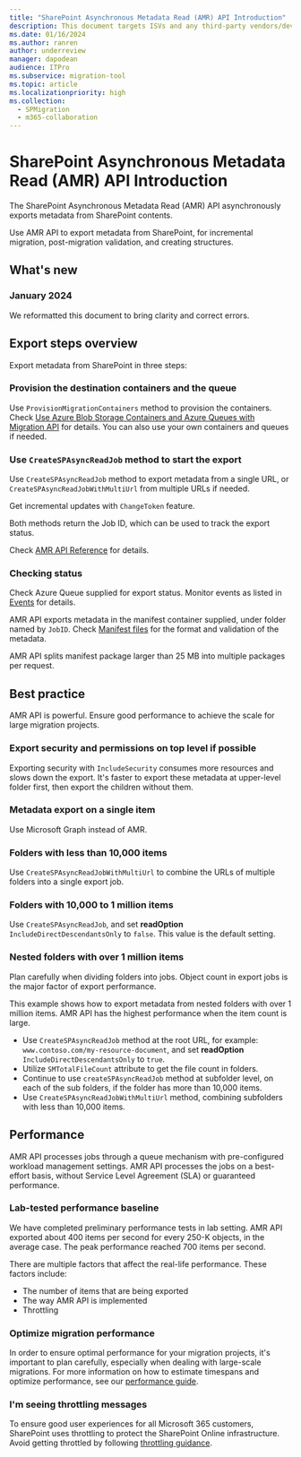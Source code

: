 ```yaml
---
title: "SharePoint Asynchronous Metadata Read (AMR) API Introduction"
description: This document targets ISVs and any third-party vendors/developers who are developing and maintaining a migration tool to export metadata from SharePoint.
ms.date: 01/16/2024
ms.author: ranren
author: underreview
manager: dapodean
audience: ITPro
ms.subservice: migration-tool
ms.topic: article
ms.localizationpriority: high
ms.collection:
  - SPMigration
  - m365-collaboration
---
```

# SharePoint Asynchronous Metadata Read (AMR) API Introduction

The SharePoint Asynchronous Metadata Read (AMR) API asynchronously exports metadata from SharePoint contents.

Use AMR API to export metadata from SharePoint, for incremental migration, post-migration validation, and creating structures.

## What's new

### January 2024

We reformatted this document to bring clarity and correct errors.

## Export steps overview

Export metadata from SharePoint in three steps:

### Provision the destination containers and the queue

Use ``ProvisionMigrationContainers`` method to provision the containers. Check [Use Azure Blob Storage Containers and Azure Queues with Migration API](migration-azure.md) for details. You can also use your own containers and queues if needed.

### Use `CreateSPAsyncReadJob` method to start the export

Use `CreateSPAsyncReadJob` method to export metadata from a single URL, or `CreateSPAsyncReadJobWithMultiUrl` from multiple URLs if needed.

Get incremental updates with `ChangeToken` feature.

Both methods return the Job ID, which can be used to track the export status.

Check [AMR API Reference](amr-api-reference.md) for details.

### Checking status

Check Azure Queue supplied for export status. Monitor events as listed in [Events](migration-events.md) for details.

AMR API exports metadata in the manifest container supplied, under folder named by `JobID`. Check [Manifest files](migration-manifest.md) for the format and validation of the metadata.

AMR API splits manifest package larger than 25 MB into multiple packages per request.

## Best practice

AMR API is powerful. Ensure good performance to achieve the scale for large migration projects.

### Export security and permissions on top level if possible

Exporting security with `IncludeSecurity` consumes more resources and slows down the export. It's faster to export these metadata at upper-level folder first, then export the children without them.

### Metadata export on a single item

Use Microsoft Graph instead of AMR.

### Folders with less than 10,000 items

Use `CreateSPAsyncReadJobWithMultiUrl` to combine the URLs of multiple folders into a single export job.

### Folders with 10,000 to 1 million items

Use `CreateSPAsyncReadJob`, and set **readOption** `IncludeDirectDescendantsOnly` to `false`. This value is the default setting.

### Nested folders with over 1 million items

Plan carefully when dividing folders into jobs. Object count in export jobs is the major factor of export performance.

This example shows how to export metadata from nested folders with over 1 million items. AMR API has the highest performance when the item count is large.

- Use `CreateSPAsyncReadJob` method at the root URL, for example: `www.contoso.com/my-resource-document`, and set **readOption** `IncludeDirectDescendantsOnly` to `true`.
- Utilize `SMTotalFileCount` attribute to get the file count in folders.
- Continue to use `createSPAsyncReadJob` method at subfolder level, on each of the sub folders, if the folder has more than 10,000 items.
- Use `CreateSPAsyncReadJobWithMultiUrl` method, combining subfolders with less than 10,000 items.

## Performance

AMR API processes jobs through a queue mechanism with pre-configured workload management settings. AMR API processes the jobs on a best-effort basis, without Service Level Agreement (SLA) or guaranteed performance.

### Lab-tested performance baseline

We have completed preliminary performance tests in lab setting. AMR API exported about 400 items per second for every 250-K objects, in the average case. The peak performance reached 700 items per second.

There are multiple factors that affect the real-life performance. These factors include:

- The number of items that are being exported
- The way AMR API is implemented
- Throttling

### Optimize migration performance

In order to ensure optimal performance for your migration projects, it's important to plan carefully, especially when dealing with large-scale migrations. For more information on how to estimate timespans and optimize performance, see our [performance guide](https://learn.microsoft.com/en-us/sharepointmigration/sharepoint-online-and-onedrive-migration-speed).

### I'm seeing throttling messages

To ensure good user experiences for all Microsoft 365 customers, SharePoint uses throttling to protect the SharePoint Online infrastructure. Avoid getting throttled by following [throttling guidance](https://aka.ms/spo429).
